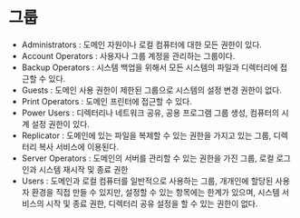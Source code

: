 # 그룹
* Administrators : 도메인 자원이나 로컬 컴퓨터에 대한 모든 권한이 있다.
* Account Operators : 사용자나 그룹 계정을 관리하는 그룹이다.
* Backup Operators : 시스템 백업을 위해서 모든 시스템의 파일과 디렉터리에 접근할 수 있다.
* Guests : 도메인 사용 권한이 제한된 그룹으로 시스템의 설정 변경 권한이 없다.
* Print Operators : 도메인 프린터에 접근할 수 있다.
* Power Users : 디렉터리나 네트워크 공유, 공용 프로그램 그룹 생성, 컴퓨터의 시계 설정 권한이 있다.
* Replicator : 도메인에 있는 파일을 복제할 수 있는 권한을 가지고 있는 그룹, 디렉터리 복사 서비스에 이용된다.
* Server Operators : 도메인의 서버를 관리할 수 있는 권한을 가진 그룹, 로컬 로그인과 시스템 재시작 및 종료 권한
* Users : 도메인과 로컬 컴퓨터를 일반적으로 사용하는 그룹, 개개인에 할당된 사용자 환경을 직접 만들 수 있지만, 설정할 수 있는 항목에는 한계가 있으며, 시스템 서비스의 시작 및 종료 권한, 디렉터리 공유 설정을 할 수 있는 권한이 없다.